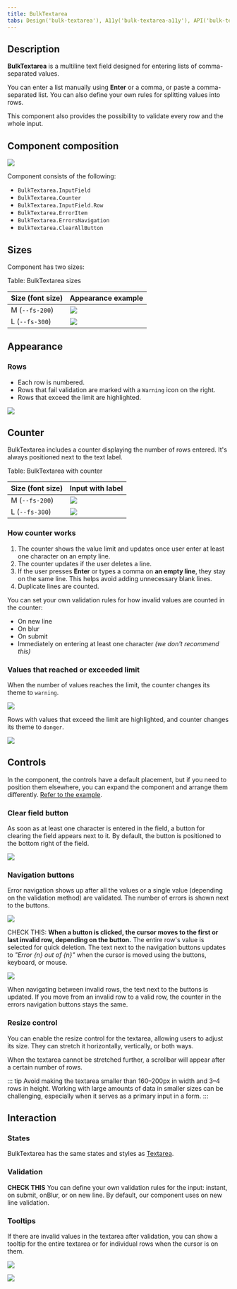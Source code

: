 ```yaml
---
title: BulkTextarea
tabs: Design('bulk-textarea'), A11y('bulk-textarea-a11y'), API('bulk-textarea-api'), Example('bulk-textarea-code'), Changelog('bulk-textarea-changelog')
---
```


## Description

**BulkTextarea** is a multiline text field designed for entering lists of comma-separated values.

You can enter a list manually using **Enter** or a comma, or paste a comma-separated list. You can also define your own rules for splitting values into rows.

This component also provides the possibility to validate every row and the whole input.

## Component composition

![](static/bulktextarea-composition.png)

Component consists of the following:

- `BulkTextarea.InputField`
- `BulkTextarea.Counter`
- `BulkTextarea.InputField.Row`
- `BulkTextarea.ErrorItem`
- `BulkTextarea.ErrorsNavigation`
- `BulkTextarea.ClearAllButton`

## Sizes

Component has two sizes:

Table: BulkTextarea sizes

| Size (font size) | Appearance example     |
| ---------------- | ---------------------- |
| M (`--fs-200`)   | ![](static/bulk-m.png) |
| L (`--fs-300`)   | ![](static/bulk-l.png) |

## Appearance

### Rows

- Each row is numbered.
- Rows that fail validation are marked with a `Warning` icon on the right.
- Rows that exceed the limit are highlighted.

![](static/bulktextarea-rows.png)

## Counter

BulkTextarea includes a counter displaying the number of rows entered. It's always positioned next to the text label.

Table: BulkTextarea with counter

| Size (font size) | Input with label       |
| ---------------- | ---------------------- |
| M (`--fs-200`)   | ![](static/bulk-m.png) |
| L (`--fs-300`)   | ![](static/bulk-l.png) |

### How counter works

1. The counter shows the value limit and updates once user enter at least one character on an empty line.
2. The counter updates if the user deletes a line.
3. If the user presses **Enter** or types a comma on **an empty line**, they stay on the same line. This helps avoid adding unnecessary blank lines.
4. Duplicate lines are counted.

You can set your own validation rules for how invalid values are counted in the counter:

- On new line
- On blur
- On submit
- Immediately on entering at least one character _(we don't recommend this)_

### Values that reached or exceeded limit

When the number of values reaches the limit, the counter changes its theme to `warning`.

![](static/values-limit.png)

Rows with values that exceed the limit are highlighted, and counter changes its theme to `danger`.

![](static/values-off-limit.png)

## Controls

In the component, the controls have a default placement, but if you need to position them elsewhere, you can expand the component and arrange them differently. [Refer to the example](/components/bulk-textarea/bulk-textarea-code#expanded-bulktextarea).

### Clear field button

As soon as at least one character is entered in the field, a button for clearing the field appears next to it. By default, the button is positioned to the bottom right of the field.

![](static/bulktextarea-clear-button.png)

### Navigation buttons

Error navigation shows up after all the values or a single value (depending on the validation method) are validated. The number of errors is shown next to the buttons.

![](static/bulktextarea-error-navigation.png)

CHECK THIS: **When a button is clicked, the cursor moves to the first or last invalid row, depending on the button.** The entire row's value is selected for quick deletion. The text next to the navigation buttons updates to _"Error {n} out of {n}"_ when the cursor is moved using the buttons, keyboard, or mouse.

![](static/bulktextarea-error-navigation-1.png)

When navigating between invalid rows, the text next to the buttons is updated. If you move from an invalid row to a valid row, the counter in the errors navigation buttons stays the same.

### Resize control

You can enable the resize control for the textarea, allowing users to adjust its size. They can stretch it horizontally, vertically, or both ways.

When the textarea cannot be stretched further, a scrollbar will appear after a certain number of rows.

::: tip
Avoid making the textarea smaller than 160–200px in width and 3–4 rows in height. Working with large amounts of data in smaller sizes can be challenging, especially when it serves as a primary input in a form.
:::

## Interaction

### States

BulkTextarea has the same states and styles as [Textarea](/components/textarea/textarea#interaction).

### Validation

**CHECK THIS** You can define your own validation rules for the input: instant, on submit, onBlur, or on new line. By default, our component uses on new line validation.

### Tooltips

If there are invalid values in the textarea after validation, you can show a tooltip for the entire textarea or for individual rows when the cursor is on them.

![](static/bulktextarea-tooltip.png)

![](static/bulktextarea-tooltip-row.png)
